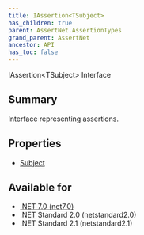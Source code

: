 ```yaml
---
title: IAssertion<TSubject>
has_children: true
parent: AssertNet.AssertionTypes
grand_parent: AssertNet
ancestor: API
has_toc: false
---
```

IAssertion&lt;TSubject&gt; Interface

## Summary
Interface representing assertions.

## Properties
- [Subject](p_assertnet_assertiontypes_iassertion_1_subject.md)

## Available for
- [.NET 7.0 (net7.0)](https://versionsof.net/core/7.0/)
- .NET Standard 2.0 (netstandard2.0)
- .NET Standard 2.1 (netstandard2.1)
